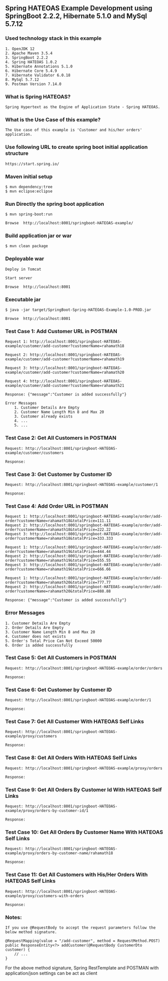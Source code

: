 ## Spring HATEOAS Example Development using SpringBoot 2.2.2, Hibernate 5.1.0 and MySql 5.7.12


### Used technology stack in this example

	1. OpenJDK 12
	2. Apache Maven 3.5.4
	3. SpringBoot 2.2.2
	4. Spring HATEOAS 1.0.2
	5. Hibernate Annotations 5.1.0
	6. Hibernate Core 5.4.9
	7. Hibernate Validator 6.0.18
	8. MySql 5.7.12
	9. Postman Version 7.14.0


### What is Spring HATEOAS?

	Spring Hypertext as the Engine of Application State - Spring HATEOAS.
	

### What is the Use Case of this example?

	The Use case of this example is 'Customer and his/her orders' application.

	
### Use following URL to create spring boot initial application structure

	https://start.spring.io/


### Maven initial setup

	$ mvn dependency:tree
	$ mvn eclipse:eclipse


### Run Directly the spring boot application

	$ mvn spring-boot:run
	
	Browse	http://localhost:8001/springboot-HATEOAS-example/


### Build application jar or war

	$ mvn clean package
		

### Deployable war 

	Deploy in Tomcat
	
	Start server
	
	Browse	http://localhost:8001


### Executable jar

	$ java -jar target/SpringBoot-Spring-HATEOAS-Example-1.0-PROD.jar
	
	Browse	http://localhost:8001


### Test Case 1: Add Customer URL in POSTMAN

	Request 1: http://localhost:8001/springboot-HATEOAS-example/customer/add-customer?customerName=rahamath18
	
	Request 2: http://localhost:8001/springboot-HATEOAS-example/customer/add-customer?customerName=rahamath19
	
	Request 3: http://localhost:8001/springboot-HATEOAS-example/customer/add-customer?customerName=rahamath20
	
	Request 4: http://localhost:8001/springboot-HATEOAS-example/customer/add-customer?customerName=rahamath21
	
	Response: {"message":"Customer is added successfully"}

	Error Messages
		1. Customer Details Are Empty
		2. Customer Name Length Min 8 and Max 20
		3. Customer already exists	
		4. ...
		5. ...
	
### Test Case 2: Get All Customers in POSTMAN

	Request: http://localhost:8001/springboot-HATEOAS-example/customer/customers
	
	Response: 

### Test Case 3: Get Customer by Customer ID

	Request: http://localhost:8001/springboot-HATEOAS-example/customer/1
	
	Response: 
	
### Test Case 4: Add Order URL in POSTMAN

	Request 1: http://localhost:8001/springboot-HATEOAS-example/order/add-order?customerName=rahamath18&totalPrice=111.11
	Request 2: http://localhost:8001/springboot-HATEOAS-example/order/add-order?customerName=rahamath18&totalPrice=222.22
	Request 3: http://localhost:8001/springboot-HATEOAS-example/order/add-order?customerName=rahamath18&totalPrice=333.333
	
	Request 1: http://localhost:8001/springboot-HATEOAS-example/order/add-order?customerName=rahamath19&totalPrice=444.44
	Request 2: http://localhost:8001/springboot-HATEOAS-example/order/add-order?customerName=rahamath19&totalPrice=555.55
	Request 3: http://localhost:8001/springboot-HATEOAS-example/order/add-order?customerName=rahamath19&totalPrice=666.66
	
	Request 1: http://localhost:8001/springboot-HATEOAS-example/order/add-order?customerName=rahamath20&totalPrice=777.77
	Request 2: http://localhost:8001/springboot-HATEOAS-example/order/add-order?customerName=rahamath20&totalPrice=888.88
	
	Response: {"message":"Customer is added successfully"}

### Error Messages
	1. Customer Details Are Empty
	2. Order Details Are Empty
	3. Customer Name Length Min 8 and Max 20
	4. Customer does not exists
	5. Order's Total Price Can Not Exceed 50000
	6. Order is added successfully	
	
### Test Case 5: Get All Customers in POSTMAN

	Request: http://localhost:8001/springboot-HATEOAS-example/order/orders
	
	Response: 

### Test Case 6: Get Customer by Customer ID

	Request: http://localhost:8001/springboot-HATEOAS-example/order/1
	
	Response: 

### Test Case 7: Get All Customer With HATEOAS Self Links 

	Request: http://localhost:8001/springboot-HATEOAS-example/proxy/customers
	
	Response:
	
### Test Case 8: Get All Orders With HATEOAS Self Links 

	Request: http://localhost:8001/springboot-HATEOAS-example/proxy/orders
	
	Response:
	
### Test Case 9: Get All Orders By Customer Id With HATEOAS Self Links 

	Request: http://localhost:8001/springboot-HATEOAS-example/proxy/orders-by-customer-id/1
	
	Response:
	
### Test Case 10: Get All Orders By Customer Name With HATEOAS Self Links 

	Request: http://localhost:8001/springboot-HATEOAS-example/proxy/orders-by-customer-name/rahamath18
	
	Response:
	
	
### Test Case 11: Get All Customers with His/Her Orders With HATEOAS Self Links 

	Request: http://localhost:8001/springboot-HATEOAS-example/proxy/customers-with-orders
	
	Response:


### Notes:

	If you use @RequestBody to accept the request parameters follow the below method signature.
		
	@RequestMapping(value = "/add-customer", method = RequestMethod.POST)
	public ResponseEntity<?> addCustomer(@RequestBody CustomerDto customer) {
		// ...
	}
	
For the above method signature, Spring RestTemplate and POSTMAN with application/json settings can be act as client
 
